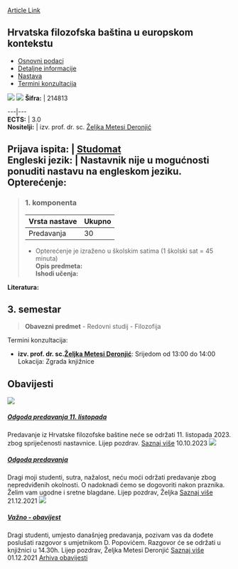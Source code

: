 [Article Link](https://www.fhs.hr/predmet/hfbuek_b)

## Hrvatska filozofska baština u europskom kontekstu
  * [Osnovni podaci](https://www.fhs.hr/predmet/hfbuek_b#v1id-523746_701205_1_0 "Osnovni podaci")
  * [Detaljne informacije](https://www.fhs.hr/predmet/hfbuek_b#v1id-523746_701205_1_1 "Detaljne informacije")
  * [Nastava](https://www.fhs.hr/predmet/hfbuek_b#v1id-523746_701205_1_2 "Nastava")
  * [Termini konzultacija](https://www.fhs.hr/predmet/hfbuek_b#v1id-523746_701205_1_3 "Termini konzultacija")


[![](https://www.fhs.hr/img/flags/gif/hr.gif)](https://www.fhs.hr/predmet/hfbuek_b) [![](https://www.fhs.hr/img/flags/gif/gb.gif)](https://www.fhs.hr/en/course/cphitec_a)
**Šifra:** |  214813  
  
---|---  
**ECTS:** |  3.0   
**Nositelji:** |  izv. prof. dr. sc. [Željka Metesi Deronjić](https://www.fhs.hr/djelatnik/zeljka.metesi_deronjic)   
  
**Prijava ispita:** |  [Studomat](http://www.isvu.hr/studomat)  
**Engleski jezik:** |  Nastavnik nije u mogućnosti ponuditi nastavu na engleskom jeziku.   
**Opterećenje:**  
---  
> ### 1. komponenta
> | Vrsta nastave | Ukupno  
> ---|---  
> Predavanja | 30  
> * Opterećenje je izraženo u školskim satima (1 školski sat = 45 minuta)   
**Opis predmeta:**  
> **Ishodi učenja:**  

  
**Literatura:**  

  
**3. semestar**  
---  
> **Obavezni predmet** - Redovni studij - Filozofija  
>   
Termini konzultacija: 
  * **izv. prof. dr. sc.[Željka Metesi Deronjić](https://www.fhs.hr/djelatnik/zeljka.metesi_deronjic)**: 
Srijedom od 13:00 do 14:00
Lokacija: Zgrada knjižnice 


## Obavijesti
[ ![](https://www.fhs.hr/_pub/themes_static/hrstud2024/default/img/default_news.jpg) ](https://www.fhs.hr/predmet/hfbuek_b?@=21lac#news_119991)
#####  [Odgoda predavanja 11. listopada](https://www.fhs.hr/predmet/hfbuek_b?@=21lac#news_119991)
Predavanje iz Hrvatske filozofske baštine neće se održati 11. listopada 2023. zbog spriječenosti nastavnice. Lijep pozdrav. 
[Saznaj više](https://www.fhs.hr/predmet/hfbuek_b?@=21lac#news_119991)
10.10.2023
[ ![](https://www.fhs.hr/_pub/themes_static/hrstud2024/default/img/default_news.jpg) ](https://www.fhs.hr/predmet/hfbuek_b?@=21gye#news_119991)
#####  [Odgoda predavanja](https://www.fhs.hr/predmet/hfbuek_b?@=21gye#news_119991)
Dragi moji studenti, sutra, nažalost, neću moći održati predavanje zbog nepredviđenih okolnosti. O nadoknadi ćemo se dogovoriti nakon praznika. Želim vam ugodne i sretne blagdane. Lijep pozdrav, Željka 
[Saznaj više](https://www.fhs.hr/predmet/hfbuek_b?@=21gye#news_119991)
21.12.2021
[ ![](https://www.fhs.hr/_pub/themes_static/hrstud2024/default/img/default_news.jpg) ](https://www.fhs.hr/predmet/hfbuek_b?@=21gsa#news_119991)
#####  [Važno - obavijest](https://www.fhs.hr/predmet/hfbuek_b?@=21gsa#news_119991)
Dragi studenti, umjesto današnjeg predavanja, pozivam vas da dođete poslušati razgovor s umjetnikom D. Popovićem. Razgovor će se održati u knjižnici u 14.30h. Lijep pozdrav, Željka Metesi Deronjić 
[Saznaj više](https://www.fhs.hr/predmet/hfbuek_b?@=21gsa#news_119991)
01.12.2021
[Arhiva obavijesti](https://www.fhs.hr/predmet/hfbuek_b?@=21ch3#news_119991 "Arhiva obavijesti")

